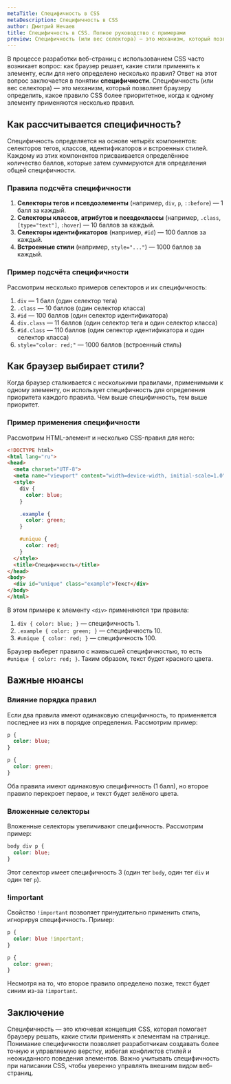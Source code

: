 ```yaml
---
metaTitle: Специфичность в CSS
metaDescription: Специфичность в CSS
author: Дмитрий Нечаев
title: Специфичность в CSS. Полное руководство с примерами
preview: Специфичность (или вес селектора) — это механизм, который позволяет браузеру определить, какое правило CSS более приоритетное, когда к одному элементу применяются несколько правил.
---
```


В процессе разработки веб-страниц с использованием CSS часто возникает вопрос: как браузер решает, какие стили применять к элементу, если для него определено несколько правил? Ответ на этот вопрос заключается в понятии **специфичности**. Специфичность (или вес селектора) — это механизм, который позволяет браузеру определить, какое правило CSS более приоритетное, когда к одному элементу применяются несколько правил.

## Как рассчитывается специфичность?

Специфичность определяется на основе четырёх компонентов: селекторов тегов, классов, идентификаторов и встроенных стилей. Каждому из этих компонентов присваивается определённое количество баллов, которые затем суммируются для определения общей специфичности.

### Правила подсчёта специфичности

1. **Селекторы тегов и псевдоэлементы** (например, `div`, `p`, `::before`) — 1 балл за каждый.
2. **Селекторы классов, атрибутов и псевдоклассы** (например, `.class`, `[type="text"]`, `:hover`) — 10 баллов за каждый.
3. **Селекторы идентификаторов** (например, `#id`) — 100 баллов за каждый.
4. **Встроенные стили** (например, `style="..."`) — 1000 баллов за каждый.

### Пример подсчёта специфичности

Рассмотрим несколько примеров селекторов и их специфичность:

1. `div` — 1 балл (один селектор тега)
2. `.class` — 10 баллов (один селектор класса)
3. `#id` — 100 баллов (один селектор идентификатора)
4. `div.class` — 11 баллов (один селектор тега и один селектор класса)
5. `#id.class` — 110 баллов (один селектор идентификатора и один селектор класса)
6. `style="color: red;"` — 1000 баллов (встроенный стиль)

## Как браузер выбирает стили?

Когда браузер сталкивается с несколькими правилами, применимыми к одному элементу, он использует специфичность для определения приоритета каждого правила. Чем выше специфичность, тем выше приоритет.

### Пример применения специфичности

Рассмотрим HTML-элемент и несколько CSS-правил для него:

```html
<!DOCTYPE html>
<html lang="ru">
<head>
  <meta charset="UTF-8">
  <meta name="viewport" content="width=device-width, initial-scale=1.0">
  <style>
    div {
      color: blue;
    }

    .example {
      color: green;
    }

    #unique {
      color: red;
    }
  </style>
  <title>Специфичность</title>
</head>
<body>
  <div id="unique" class="example">Текст</div>
</body>
</html>

```

В этом примере к элементу `<div>` применяются три правила:

1. `div { color: blue; }` — специфичность 1.
2. `.example { color: green; }` — специфичность 10.
3. `#unique { color: red; }` — специфичность 100.

Браузер выберет правило с наивысшей специфичностью, то есть `#unique { color: red; }`. Таким образом, текст будет красного цвета.

## Важные нюансы

### Влияние порядка правил

Если два правила имеют одинаковую специфичность, то применяется последнее из них в порядке определения. Рассмотрим пример:

```css
p {
  color: blue;
}

p {
  color: green;
}

```

Оба правила имеют одинаковую специфичность (1 балл), но второе правило перекроет первое, и текст будет зелёного цвета.

### Вложенные селекторы

Вложенные селекторы увеличивают специфичность. Рассмотрим пример:

```css
body div p {
  color: blue;
}

```

Этот селектор имеет специфичность 3 (один тег `body`, один тег `div` и один тег `p`).

### !important

Свойство `!important` позволяет принудительно применить стиль, игнорируя специфичность. Пример:

```css
p {
  color: blue !important;
}

p {
  color: green;
}

```

Несмотря на то, что второе правило определено позже, текст будет синим из-за `!important`.

## Заключение

Специфичность — это ключевая концепция CSS, которая помогает браузеру решать, какие стили применять к элементам на странице. Понимание специфичности позволяет разработчикам создавать более точную и управляемую верстку, избегая конфликтов стилей и неожиданного поведения элементов. Важно учитывать специфичность при написании CSS, чтобы уверенно управлять внешним видом веб-страниц.